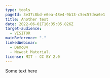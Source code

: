 ```yaml
---
type: tools
pageId: 3e37c8bd-e6ea-48e4-9b13-c5ec57dea6e1
title: Another test
date: 2022-06-01T16:35:05.826Z
target-audience:
  - VISITOR
mainReference: "-"
linkedWebinar:
  - Demo04
  - Newest Material.
license: MIT - CC BY 2.0
---
```

Some text here